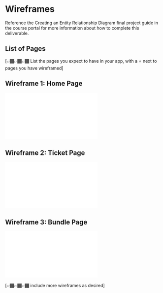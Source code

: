 # Wireframes

Reference the Creating an Entity Relationship Diagram final project guide in the course portal for more information about how to complete this deliverable.

## List of Pages

[👉🏾👉🏾👉🏾 List the pages you expect to have in your app, with a ⭐ next to pages you have wireframed]

## Wireframe 1: Home Page

![WireFrame1](Wireframe.pdf)

## Wireframe 2: Ticket Page

![WireFrame2](Wireframe_(1).pdf)

## Wireframe 3: Bundle Page

![WireFrame3](Wireframe_(2).pdf)

[👉🏾👉🏾👉🏾 include more wireframes as desired]
